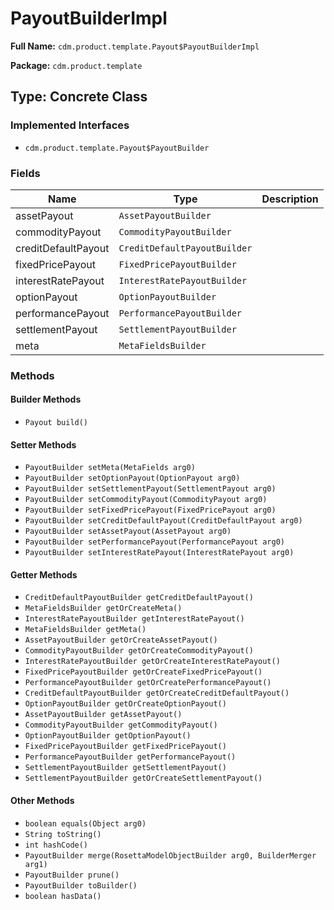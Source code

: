 # PayoutBuilderImpl

**Full Name:** `cdm.product.template.Payout$PayoutBuilderImpl`

**Package:** `cdm.product.template`

## Type: Concrete Class

### Implemented Interfaces

- `cdm.product.template.Payout$PayoutBuilder`

### Fields

| Name | Type | Description |
|------|------|-------------|
| assetPayout | `AssetPayoutBuilder` |  |
| commodityPayout | `CommodityPayoutBuilder` |  |
| creditDefaultPayout | `CreditDefaultPayoutBuilder` |  |
| fixedPricePayout | `FixedPricePayoutBuilder` |  |
| interestRatePayout | `InterestRatePayoutBuilder` |  |
| optionPayout | `OptionPayoutBuilder` |  |
| performancePayout | `PerformancePayoutBuilder` |  |
| settlementPayout | `SettlementPayoutBuilder` |  |
| meta | `MetaFieldsBuilder` |  |

### Methods

#### Builder Methods

- `Payout build()`

#### Setter Methods

- `PayoutBuilder setMeta(MetaFields arg0)`
- `PayoutBuilder setOptionPayout(OptionPayout arg0)`
- `PayoutBuilder setSettlementPayout(SettlementPayout arg0)`
- `PayoutBuilder setCommodityPayout(CommodityPayout arg0)`
- `PayoutBuilder setFixedPricePayout(FixedPricePayout arg0)`
- `PayoutBuilder setCreditDefaultPayout(CreditDefaultPayout arg0)`
- `PayoutBuilder setAssetPayout(AssetPayout arg0)`
- `PayoutBuilder setPerformancePayout(PerformancePayout arg0)`
- `PayoutBuilder setInterestRatePayout(InterestRatePayout arg0)`

#### Getter Methods

- `CreditDefaultPayoutBuilder getCreditDefaultPayout()`
- `MetaFieldsBuilder getOrCreateMeta()`
- `InterestRatePayoutBuilder getInterestRatePayout()`
- `MetaFieldsBuilder getMeta()`
- `AssetPayoutBuilder getOrCreateAssetPayout()`
- `CommodityPayoutBuilder getOrCreateCommodityPayout()`
- `InterestRatePayoutBuilder getOrCreateInterestRatePayout()`
- `FixedPricePayoutBuilder getOrCreateFixedPricePayout()`
- `PerformancePayoutBuilder getOrCreatePerformancePayout()`
- `CreditDefaultPayoutBuilder getOrCreateCreditDefaultPayout()`
- `OptionPayoutBuilder getOrCreateOptionPayout()`
- `AssetPayoutBuilder getAssetPayout()`
- `CommodityPayoutBuilder getCommodityPayout()`
- `OptionPayoutBuilder getOptionPayout()`
- `FixedPricePayoutBuilder getFixedPricePayout()`
- `PerformancePayoutBuilder getPerformancePayout()`
- `SettlementPayoutBuilder getSettlementPayout()`
- `SettlementPayoutBuilder getOrCreateSettlementPayout()`

#### Other Methods

- `boolean equals(Object arg0)`
- `String toString()`
- `int hashCode()`
- `PayoutBuilder merge(RosettaModelObjectBuilder arg0, BuilderMerger arg1)`
- `PayoutBuilder prune()`
- `PayoutBuilder toBuilder()`
- `boolean hasData()`

